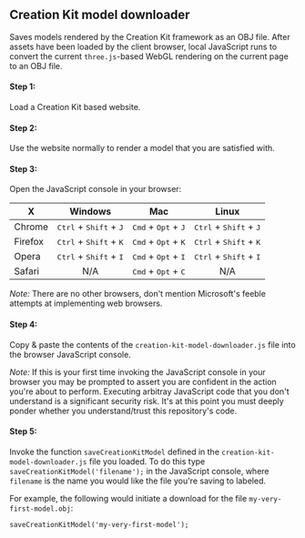## Creation Kit model downloader

Saves models rendered by the Creation Kit framework as an OBJ file. 
After assets have been loaded by the client browser, local JavaScript
runs to convert the current `three.js`-based WebGL rendering on the 
current page to an OBJ file.

#### Step 1:

Load a Creation Kit based website.

#### Step 2:

Use the website normally to render a model that you are satisfied with.

#### Step 3:

Open the JavaScript console in your browser:

X       | Windows | Mac | Linux
------- | :-----: | :-: | :---:
Chrome  | <kbd>Ctrl</kbd> + <kbd>Shift</kbd> + <kbd>J</kbd> | <kbd>Cmd</kbd> + <kbd>Opt</kbd> + <kbd>J</kbd> | <kbd>Ctrl</kbd> + <kbd>Shift</kbd> + <kbd>J</kbd>
Firefox | <kbd>Ctrl</kbd> + <kbd>Shift</kbd> + <kbd>K</kbd> | <kbd>Cmd</kbd> + <kbd>Opt</kbd> + <kbd>K</kbd> | <kbd>Ctrl</kbd> + <kbd>Shift</kbd> + <kbd>K</kbd>
Opera   | <kbd>Ctrl</kbd> + <kbd>Shift</kbd> + <kbd>I</kbd> | <kbd>Cmd</kbd> + <kbd>Opt</kbd> + <kbd>I</kbd> | <kbd>Ctrl</kbd> + <kbd>Shift</kbd> + <kbd>I</kbd>
Safari  | N/A | <kbd>Cmd</kbd> + <kbd>Opt</kbd> + <kbd>C</kbd> | N/A

*Note:* There are no other browsers, don't mention Microsoft's feeble attempts at implementing web browsers.

#### Step 4:

Copy & paste the contents of the `creation-kit-model-downloader.js` file into the browser JavaScript console.

*Note:* If this is your first time invoking the JavaScript console in your browser you may be prompted to assert you are confident in the action you're about to perform. Executing arbitray JavaScript code that you don't understand is a significant security risk. It's at this point you must deeply ponder whether you understand/trust this repository's code.

#### Step 5:

Invoke the function `saveCreationKitModel` defined in the `creation-kit-model-downloader.js` file you loaded.
To do this type `saveCreationKitModel('filename');` in the JavaScript console, where `filename` is the name you would like the file you're saving to labeled.

For example, the following would initiate a download for the file `my-very-first-model.obj`:

    saveCreationKitModel('my-very-first-model');
